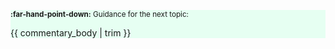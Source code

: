 <div class="border border-success pt-0 pl-1 pb-1 pr-1 border-bottom-0 rounded-top" style="background-color: #e6fff2">

<span class="text-success"><small>**:far-hand-point-down:** Guidance for the next topic:</small></span><br>
<div class="indented">

{{ commentary_body | trim }}
</div>
</div>
